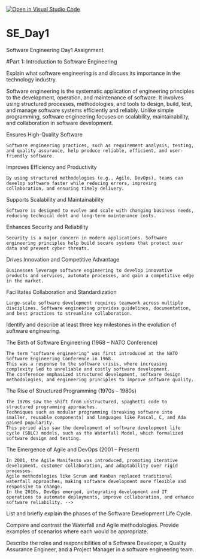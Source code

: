 [![Open in Visual Studio Code](https://classroom.github.com/assets/open-in-vscode-2e0aaae1b6195c2367325f4f02e2d04e9abb55f0b24a779b69b11b9e10269abc.svg)](https://classroom.github.com/online_ide?assignment_repo_id=18302999&assignment_repo_type=AssignmentRepo)
# SE_Day1
Software Engineering Day1 Assignment

#Part 1: Introduction to Software Engineering





Explain what software engineering is and discuss its importance in the technology industry.


Software engineering is the systematic application of engineering principles to the development, operation, and maintenance of software. It involves using structured processes, methodologies, and tools to design, build, test, and manage software systems efficiently and reliably. Unlike simple programming, software engineering focuses on scalability, maintainability, and collaboration in software development.

Ensures High-Quality Software

    Software engineering practices, such as requirement analysis, testing, and quality assurance, help produce reliable, efficient, and user-friendly software.

Improves Efficiency and Productivity

    By using structured methodologies (e.g., Agile, DevOps), teams can develop software faster while reducing errors, improving collaboration, and ensuring timely delivery.

Supports Scalability and Maintainability

    Software is designed to evolve and scale with changing business needs, reducing technical debt and long-term maintenance costs.

Enhances Security and Reliability

    Security is a major concern in modern applications. Software engineering principles help build secure systems that protect user data and prevent cyber threats.

Drives Innovation and Competitive Advantage

    Businesses leverage software engineering to develop innovative products and services, automate processes, and gain a competitive edge in the market.

Facilitates Collaboration and Standardization

    Large-scale software development requires teamwork across multiple disciplines. Software engineering provides guidelines, documentation, and best practices to streamline collaboration.









Identify and describe at least three key milestones in the evolution of software engineering.


The Birth of Software Engineering (1968 – NATO Conference)

    The term "software engineering" was first introduced at the NATO Software Engineering Conference in 1968.
    This was a response to the software crisis, where increasing complexity led to unreliable and costly software development.
    The conference emphasized structured development, software design methodologies, and engineering principles to improve software quality.

The Rise of Structured Programming (1970s – 1980s)

    The 1970s saw the shift from unstructured, spaghetti code to structured programming approaches.
    Techniques such as modular programming (breaking software into smaller, reusable components) and languages like Pascal, C, and Ada gained popularity.
    This period also saw the development of software development life cycle (SDLC) models, such as the Waterfall Model, which formalized software design and testing.

The Emergence of Agile and DevOps (2001 – Present)

    In 2001, the Agile Manifesto was introduced, promoting iterative development, customer collaboration, and adaptability over rigid processes.
    Agile methodologies like Scrum and Kanban replaced traditional waterfall approaches, making software development more flexible and responsive to change.
    In the 2010s, DevOps emerged, integrating development and IT operations to automate deployments, improve collaboration, and enhance software reliability. -->

List and briefly explain the phases of the Software Development Life Cycle.
<!-- The Software Development Life Cycle (SDLC) is a structured process used to design, develop, test, and deploy software efficiently. It consists of the following phases:

    Planning
        Defines project goals, scope, feasibility, resources, and risks.
        Helps in budgeting, scheduling, and setting clear objectives.

    Requirements Analysis
        Gathers and documents user and business requirements.
        Ensures the software meets customer needs through functional and non-functional requirements.

    Design
        Architects the software structure, user interface, and database design.
        Produces system design specifications for developers to follow.

    Implementation (Coding & Development)
        Converts design documents into actual code using programming languages.
        Developers write, integrate, and optimize software components.

    Testing
        Identifies and fixes bugs through unit, integration, system, and user acceptance testing.
        Ensures the software functions correctly and meets requirements.

    Deployment
        Releases the software for end users, either in stages (phased rollout) or all at once.
        Can involve cloud or on-premise deployment strategies.

    Maintenance & Support
        Provides updates, bug fixes, and improvements based on user feedback.
        Ensures long-term functionality, security, and performance. -->

Compare and contrast the Waterfall and Agile methodologies. Provide examples of scenarios where each would be appropriate.

<!-- The Waterfall methodology follows a linear and sequential process, where each phase—such as requirements gathering, design, development, testing, and deployment—is completed before moving on to the next. This method is rigid and does not easily accommodate changes once development has started. Customer involvement is minimal until the final product is delivered, and testing occurs only after the entire development phase is completed. As a result, projects using Waterfall can be time-consuming and costly if significant issues or changes arise late in the process.

On the other hand, the Agile methodology is iterative and incremental, breaking down the project into smaller cycles called sprints. Each sprint includes planning, development, testing, and review, allowing continuous improvement based on feedback. Agile is highly flexible, making it ideal for projects where requirements evolve over time. Customer involvement is continuous, ensuring that the final product aligns with user needs. Testing is integrated into every sprint, leading to faster issue detection and resolution. Agile projects tend to be more cost-effective and adaptable to changing business environments.


When to Use Waterfall vs. Agile

Waterfall is best suited for large, well-defined projects where requirements are unlikely to change. Industries with strict regulatory and compliance requirements, such as healthcare or aviation, benefit from Waterfall’s structured documentation and approval processes. For example, developing an air traffic control system requires extensive planning, rigorous testing, and adherence to strict safety standards, making Waterfall the preferred choice.

Agile, on the other hand, is ideal for dynamic and evolving projects such as software development, mobile apps, and web platforms. Startups and tech companies favor Agile due to its ability to quickly adapt to customer feedback and changing market trends. For instance, a social media platform undergoing frequent updates and feature enhancements benefits from Agile’s flexibility, ensuring that the product remains competitive and user-friendly -->


Describe the roles and responsibilities of a Software Developer, a Quality Assurance Engineer, and a Project Manager in a software engineering team.
<!-- 1. Software Developer

A Software Developer is responsible for designing, coding, and implementing software applications. Their primary goal is to build functional, efficient, and scalable software solutions.

Responsibilities:

    Writing clean, maintainable, and efficient code using programming languages such as Python, Java, or JavaScript.
    Collaborating with designers, analysts, and other developers to implement software features.
    Debugging and troubleshooting code to fix errors and optimize performance.
    Integrating third-party services, APIs, and databases into applications.
    Documenting software processes and ensuring code quality through peer reviews.
    Staying updated with the latest industry trends and best practices.

Example: A software developer working on an e-commerce platform may build the shopping cart functionality, payment processing system, and product catalog.
2. Quality Assurance (QA) Engineer

A Quality Assurance (QA) Engineer ensures that the software meets quality standards before deployment by identifying bugs and performance issues.

Responsibilities:

    Designing and executing test cases to verify software functionality.
    Performing different types of testing, including unit, integration, system, and user acceptance testing (UAT).
    Automating test cases using tools like Selenium or JUnit to improve efficiency.
    Identifying and reporting bugs, inconsistencies, and usability issues to the development team.
    Ensuring that the software meets security, performance, and compliance standards.
    Collaborating with developers to resolve defects and improve product quality.

Example: In a mobile banking application, a QA Engineer ensures that login, fund transfers, and security measures work correctly across different devices.
3. Project Manager

A Project Manager (PM) oversees the software development process, ensuring that projects are completed on time, within budget, and according to requirements.

Responsibilities:

    Defining project scope, goals, and deliverables based on client and stakeholder requirements.
    Creating and managing project timelines, milestones, and resource allocation.
    Coordinating between developers, QA engineers, designers, and other stakeholders.
    Identifying risks and implementing strategies to mitigate delays and roadblocks.
    Monitoring project progress and adjusting plans as needed to meet deadlines.
    Communicating project updates to stakeholders and ensuring alignment with business objectives.

Example: A project manager working on a healthcare management system ensures that development, testing, and deployment phases are completed efficiently while maintaining compliance with industry regulations.










Discuss the importance of Integrated Development Environments (IDEs) and Version Control Systems (VCS) in the software development process. Give examples of each.


1. Integrated Development Environments (IDEs)

An Integrated Development Environment (IDE) is a software application that provides comprehensive tools for writing, editing, debugging, and testing code within a single interface.
Importance of IDEs:

    Increases Productivity: IDEs provide features like syntax highlighting, code completion, and auto-suggestions, making coding faster and reducing errors.
    Facilitates Debugging: Built-in debuggers allow developers to identify and fix issues efficiently.
    Supports Multiple Languages: Many IDEs support multiple programming languages, making them versatile for different projects.
    Provides Integrated Tools: IDEs include version control integration, package management, and database connectivity, reducing the need for external tools.

Examples of IDEs:

    Visual Studio Code (VS Code): A lightweight yet powerful IDE with extensive extensions for various programming languages.
    JetBrains IntelliJ IDEA: Popular for Java development, offering smart coding assistance and deep integration with frameworks.
    Eclipse: A widely used IDE for Java and enterprise-level applications.
    PyCharm: A Python-specific IDE with strong debugging and testing capabilities.

2. Version Control Systems (VCS)

A Version Control System (VCS) is a tool that helps developers track changes in code, collaborate efficiently, and manage different versions of a software project.
Importance of VCS:

    Enables Collaboration: Multiple developers can work on the same project simultaneously without conflicts.
    Maintains Code History: Tracks every change made to the codebase, allowing developers to revert to previous versions if needed.
    Facilitates Branching and Merging: Developers can create branches for new features, test changes, and merge them into the main project without affecting the production code.
    Enhances Code Security: VCS keeps backups of all project versions, reducing the risk of data loss.

Examples of VCS:

    Git: A distributed version control system widely used in software development.
    GitHub: A cloud-based platform for hosting Git repositories and facilitating collaboration.
    GitLab: An alternative to GitHub with built-in CI/CD tools.
    Apache Subversion (SVN): A centralized version control system used in enterprise environments.









What are some common challenges faced by software engineers? Provide strategies to overcome these challenges.


1. Managing Complex Codebases

As software projects grow, maintaining and understanding large codebases becomes difficult. Poorly structured code can lead to inefficiencies and bugs.

🔹 Strategies:

    Use modular programming to break code into smaller, reusable components.
    Follow coding standards and best practices to maintain consistency.
    Regularly conduct code reviews to ensure clarity and maintainability.
    Utilize documentation and comments to help new developers understand the code.

2. Debugging and Fixing Bugs

Software bugs can be difficult to identify and fix, leading to delays and performance issues.

🔹 Strategies:

    Use debugging tools (e.g., breakpoints, logging) to identify errors efficiently.
    Write unit tests and integration tests to catch bugs early.
    Implement continuous testing and automated testing to prevent regressions.
    Maintain version control to track changes and revert problematic code when necessary.

3. Meeting Deadlines and Managing Time Effectively

Tight deadlines and workload pressure can lead to stress, burnout, and lower productivity.

🔹 Strategies:

    Use Agile methodologies (Scrum, Kanban) to break work into manageable tasks.
    Prioritize tasks using the Eisenhower Matrix (urgent vs. important tasks).
    Set realistic goals and timelines based on project complexity.
    Use productivity tools like Jira, Trello, or Asana to track progress.

4. Keeping Up with Rapidly Evolving Technologies

New programming languages, frameworks, and tools emerge frequently, making it challenging to stay up to date.

🔹 Strategies:

    Continuously learn and upskill through online courses, tutorials, and certifications.
    Follow industry blogs, forums, and podcasts (e.g., Stack Overflow, Dev.to, Medium).
    Participate in hackathons, coding challenges, and open-source projects to gain hands-on experience.
    Engage in mentorship and peer learning within developer communities.

5. Communication and Collaboration Issues

Software development is often a team effort, requiring effective communication between developers, designers, and stakeholders.

🔹 Strategies:

    Use collaboration tools like Slack, Microsoft Teams, and GitHub for seamless communication.
    Document key decisions, workflows, and updates to ensure clarity across teams.
    Conduct regular stand-up meetings and retrospectives to align team efforts.
    Foster a culture of open communication to encourage feedback and problem-solving.

6. Security Vulnerabilities and Cyber Threats

Software applications are prone to security risks such as data breaches, malware, and unauthorized access.

🔹 Strategies:

    Follow secure coding practices to minimize vulnerabilities.
    Implement encryption, authentication, and authorization mechanisms.
    Conduct regular security audits and penetration testing to identify weaknesses.
    Stay updated with the latest cybersecurity threats and patches.

7. Handling Changing Requirements

Client or business needs may evolve, leading to frequent requirement changes that disrupt development.

🔹 Strategies:

    Use Agile development to accommodate changes through iterative updates.
    Maintain clear documentation and version control to track changes.
    Engage in regular discussions with stakeholders to clarify expectations.
    Implement feature flagging to enable or disable functionalities without major rewrites.











Explain the different types of testing (unit, integration, system, and acceptance) and their importance in software quality assurance.


1. Unit Testing

Definition: Unit testing involves testing individual components or functions of a software application in isolation. It ensures that each unit (smallest testable part of the code) works correctly.

Importance:

    Helps detect bugs early in the development process.
    Improves code reliability and maintainability.
    Facilitates debugging by pinpointing the exact source of errors.
    Supports Test-Driven Development (TDD), where tests are written before the code.

Example: A function in a banking app that calculates interest is tested independently to verify its correctness.
2. Integration Testing

Definition: Integration testing verifies the interactions between different components, modules, or services within an application to ensure they work together correctly.

Importance:

    Detects issues in data flow and communication between modules.
    Identifies conflicts that arise when different units interact.
    Prevents integration failures, especially in large applications with multiple dependencies.

Example: In an e-commerce system, integration testing checks if the payment gateway correctly processes transactions after a user places an order.
3. System Testing

Definition: System testing evaluates the entire software system as a whole to ensure it meets the defined requirements. This testing is performed on a complete, integrated system.

Importance:

    Ensures the application meets business and functional requirements.
    Validates overall system performance, security, and reliability.
    Identifies system-wide defects that unit and integration testing may miss.

Example: Testing an airline booking system to ensure all features (flight search, booking, payment, and confirmation) function properly.
4. Acceptance Testing

Definition: Acceptance testing determines whether the software is ready for deployment by validating it against business requirements and end-user expectations.

Types of Acceptance Testing:

    User Acceptance Testing (UAT): Conducted by end-users to ensure the software meets their needs.
    Alpha Testing: Performed in a controlled environment by internal teams before public release.
    Beta Testing: Conducted by a limited group of real users to gather feedback before final deployment.

Importance:

    Ensures the software aligns with business goals and customer expectations.
    Identifies usability issues before full-scale release.
    Reduces the risk of software failure after deployment.

Example: Before launching a mobile banking app, real customers test it to confirm that transfers, withdrawals, and bill payments work as expected.


#Part 2: Introduction to AI and Prompt Engineering


Define prompt engineering and discuss its importance in interacting with AI models.


Prompt engineering is the practice of designing and optimizing input prompts to effectively interact with AI models, such as large language models (LLMs). A well-crafted prompt helps guide the AI to generate more accurate, relevant, and useful responses.

Prompt engineering involves techniques like:

    Structuring prompts clearly to reduce ambiguity.
    Using context and constraints to improve precision.
    Applying formatting or examples to achieve specific output styles.

Importance of Prompt Engineering in AI Interactions

    Enhances AI Accuracy and Relevance
        A well-defined prompt reduces vague or incorrect responses.
        Example: Instead of asking "Explain machine learning," a more precise prompt like "Provide a beginner-friendly explanation of machine learning with real-world examples." leads to better results.

    Optimizes AI Efficiency
        Properly structured prompts prevent unnecessary iterations and refine AI-generated outputs faster.
        Example: Using “Summarize this article in 3 bullet points” instead of a generic “Summarize this” saves time.

    Improves User Experience and Usability
        Tailored prompts lead to more user-friendly and engaging interactions.
        Example: A chatbot using structured prompts can offer more intuitive and human-like responses.

    Supports Complex Tasks and Automation
        AI models can perform complex tasks (e.g., code generation, data analysis, creative writing) when given clear, well-structured prompts.
        Example: "Generate Python code for a function that calculates Fibonacci numbers recursively."

    Reduces Bias and Misinterpretations
        Clear instructions help prevent biased or misleading outputs from AI models.
        Example: Instead of "What is the best political system?", using "Compare democratic and authoritarian political systems with their pros and cons." ensures a balanced response.

















Provide an example of a vague prompt and then improve it by making it clear, specific, and concise. Explain why the improved prompt is more effective.

Example of a Vague Prompt:

"Tell me about AI."
Improved Prompt:

"Provide a concise explanation of artificial intelligence (AI), including its key types (narrow AI vs. general AI) and two real-world applications in healthcare and finance."
Why the Improved Prompt is More Effective:

    Clarity: The refined prompt specifies that the request is about artificial intelligence rather than assuming the AI will infer the topic.
    Specificity: It directs the response toward types of AI and applications in healthcare and finance, reducing unnecessary generalization.
    Conciseness: The use of clear structure and focus ensures that the response remains relevant and informative.


